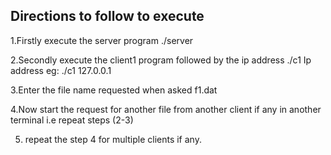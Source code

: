 

## Directions to follow to execute

1.Firstly execute the server program   ./server

2.Secondly execute the client1 program followed by the ip address     ./c1 Ip address  eg: ./c1 127.0.0.1

3.Enter the file name requested  when asked  f1.dat

4.Now start the request for another file from another client if any in another terminal i.e repeat steps (2-3)


5. repeat the step 4 for multiple clients if any.
